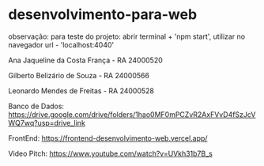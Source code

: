 # desenvolvimento-para-web

observação: para teste do projeto: abrir terminal + 'npm start', utilizar no navegador url - 'localhost:4040'

Ana Jaqueline da Costa França - RA 24000520

Gilberto Belizário de Souza - RA 24000566

Leonardo Mendes de Freitas - RA 24000528

Banco de Dados: https://drive.google.com/drive/folders/1hao0MF0mPCZvR2AxFVvD4fSzJcVWQ7wq?usp=drive_link

FrontEnd: https://frontend-desenvolvimento-web.vercel.app/

Video Pitch: https://www.youtube.com/watch?v=UVkh31b7B_s
